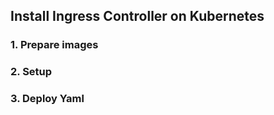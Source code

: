 ## Install Ingress Controller on Kubernetes

### 1. Prepare images


### 2. Setup 


### 3. Deploy Yaml
